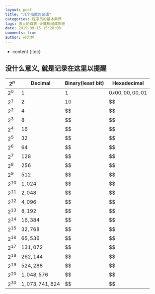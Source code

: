 ```yaml
---
layout: post
title: "几个指数的记诵"
categories: 程序员的基本素养
tags: 愚人的自救 计算机组成原理
date: 2019-09-15 15:28:00
comments: true
author: 孙光林
---
```


* content
{:toc}

## 没什么意义, 就是记录在这里以提醒
| $2^n$ | Decimal | Binary(least bit) | Hexadecimal|
| ----- | ----    | ----   | ----   |
| $2^0$    |  $1$     | $1$     | $0x00,00,00,01$     |
| $2^1$    |  $2$     | $10$     | $$     |
| $2^2$    |  $4$     | $$     | $$     |
| $2^3$    |  $8$     | $$     | $$     |
| $2^4$    |  $16$     | $$     | $$     |
| $2^5$    |  $32$     | $$     | $$     |
| $2^6$    |  $64$     | $$     | $$     |
| $2^7$    |  $128$     | $$     | $$     |
| $2^8$    |  $256$     | $$     | $$     |
| $2^9$    |  $512$     | $$     | $$     |
| $2^{10}$    |  $1,024$     | $$     | $$     |
| $2^{11}$    |  $2,048$     | $$     | $$     |
| $2^{12}$    |  $4,096$     | $$     | $$     |
| $2^{13}$    |  $8,192$     | $$     | $$     |
| $2^{14}$    |  $16,384$     | $$     | $$     |
| $2^{15}$    |  $32,768$     | $$     | $$     |
| $2^{16}$    |  $65,536$     | $$     | $$     |
| $2^{17}$    |  $131,072$     | $$     | $$     |
| $2^{18}$    |  $262,144$     | $$     | $$     |
| $2^{19}$    |  $524,288$     | $$     | $$     |
| $2^{20}$    |  $1,048,576$     | $$     | $$     |
| $2^{30}$    |  $1,073,741,824$     | $$     | $$     |
